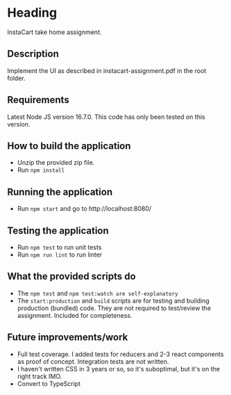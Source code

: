 # Heading
InstaCart take home assignment.

## Description
Implement the UI as described in instacart-assignment.pdf in the root folder.

## Requirements
Latest Node JS version 16.7.0. This code has only been tested on this version.

## How to build the application
- Unzip the provided zip file.
- Run `npm install`

## Running the application
- Run `npm start` and go to http://localhost:8080/

## Testing the application
- Run `npm test` to run unit tests
- Run `npm run lint` to run linter

## What the provided scripts do
- The `npm test` and `npm test:watch are self-explanatory`
- The `start:production` and `build` scripts are for testing and building production (bundled) code. They are not required to test/review the assignment. Included for completeness.

## Future improvements/work
- Full test coverage. I added tests for reducers and 2-3 react components as proof of concept. Integration tests are not written.
- I haven't written CSS in 3 years or so, so it's suboptimal, but it's on the right track IMO.
- Convert to TypeScript